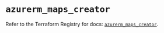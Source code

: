 # `azurerm_maps_creator`

Refer to the Terraform Registry for docs: [`azurerm_maps_creator`](https://registry.terraform.io/providers/hashicorp/azurerm/3.96.0/docs/resources/maps_creator).

